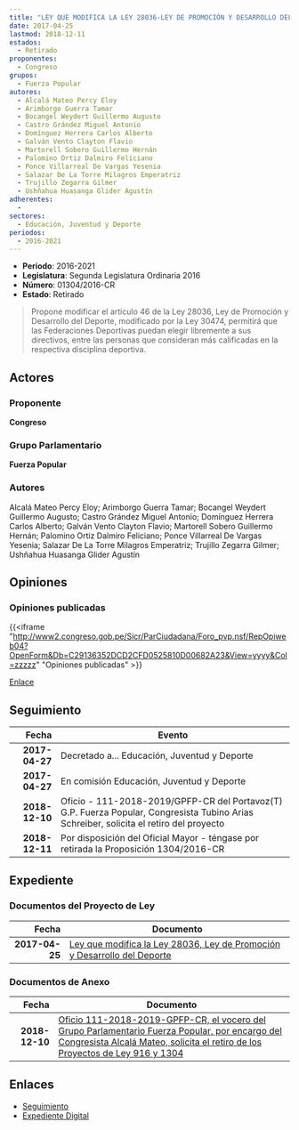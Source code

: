 ```yaml
---
title: "LEY QUE MODIFICA LA LEY 28036-LEY DE PROMOCIÓN Y DESARROLLO DEL DEPORTE"
date: 2017-04-25
lastmod: 2018-12-11
estados: 
  - Retirado
proponentes: 
  - Congreso
grupos: 
  - Fuerza Popular
autores: 
  - Alcalá Mateo Percy Eloy
  - Arimborgo Guerra Tamar
  - Bocangel Weydert Guillermo Augusto
  - Castro Grández Miguel Antonio
  - Domínguez Herrera Carlos Alberto
  - Galván Vento Clayton Flavio
  - Martorell Sobero Guillermo Hernán
  - Palomino Ortiz Dalmiro Feliciano
  - Ponce Villarreal De Vargas Yesenia
  - Salazar De La Torre Milagros Emperatriz
  - Trujillo Zegarra Gilmer
  - Ushñahua Huasanga Glider Agustín
adherentes: 
  - 
sectores: 
  - Educación, Juventud y Deporte
periodos: 
  - 2016-2021
---
```


- **Periodo**: 2016-2021
- **Legislatura**: Segunda Legislatura Ordinaria 2016
- **Número**: 01304/2016-CR
- **Estado**: Retirado

> Propone modificar el artículo 46 de la Ley 28036, Ley de Promoción y Desarrollo del Deporte, modificado por la Ley 30474, permitirá que las Federaciones Deportivas puedan elegir libremente a sus directivos, entre las personas que consideran más calificadas en la respectiva disciplina deportiva.


## Actores

### Proponente

**Congreso**

### Grupo Parlamentario

**Fuerza Popular**

### Autores

Alcalá Mateo Percy Eloy; Arimborgo Guerra Tamar; Bocangel Weydert Guillermo Augusto; Castro Grández Miguel Antonio; Domínguez Herrera Carlos Alberto; Galván Vento Clayton Flavio; Martorell Sobero Guillermo Hernán; Palomino Ortiz Dalmiro Feliciano; Ponce Villarreal De Vargas Yesenia; Salazar De La Torre Milagros Emperatriz; Trujillo Zegarra Gilmer; Ushñahua Huasanga Glider Agustín


## Opiniones

### Opiniones publicadas

{{<iframe "http://www2.congreso.gob.pe/Sicr/ParCiudadana/Foro_pvp.nsf/RepOpiweb04?OpenForm&Db=C29136352DCD2CFD0525810D00682A23&View=yyyy&Col=zzzzz" "Opiniones publicadas" >}}

[Enlace](http://www2.congreso.gob.pe/Sicr/ParCiudadana/Foro_pvp.nsf/RepOpiweb04?OpenForm&Db=C29136352DCD2CFD0525810D00682A23&View=yyyy&Col=zzzzz)

## Seguimiento

| Fecha | Evento |
|------:|--------|
| **2017-04-27** | Decretado a... Educación, Juventud y Deporte|
| **2017-04-27** | En comisión Educación, Juventud y Deporte|
| **2018-12-10** | Oficio - 111-2018-2019/GPFP-CR del Portavoz(T) G.P. Fuerza Popular, Congresista Tubino Arias Schreiber, solicita el retiro del proyecto|
| **2018-12-11** | Por disposición del Oficial Mayor - téngase por retirada la Proposición 1304/2016-CR|


## Expediente


### Documentos del Proyecto de Ley

| Fecha | Documento |
|------:|--------|
| **2017-04-25** | [Ley que modifica la Ley 28036, Ley de Promoción y Desarrollo del Deporte](http://www.leyes.congreso.gob.pe/Documentos/2016_2021/Proyectos_de_Ley_y_de_Resoluciones_Legislativas/PL0130420170425.pdf) |

### Documentos de Anexo

| Fecha | Documento |
|------:|--------|
| **2018-12-10** | [Oficio 111-2018-2019-GPFP-CR, el vocero del Grupo Parlamentario Fuerza Popular, por encargo del Congresista Alcalá Mateo, solicita el retiro de los Proyectos de Ley 916 y 1304](http://www.leyes.congreso.gob.pe/Documentos/2016_2021/Retiro_de_Proyecto/OFICIO-111-2018-2019-GPFP-CR.pdf) |

## Enlaces 

- [Seguimiento](http://www2.congreso.gob.pe/Sicr/TraDocEstProc/CLProLey2016.nsf/f7fff46988ca05b1052578e100829cc7/ad560b493a1612e30525810d00600002?OpenDocument)
- [Expediente Digital](http://www2.congreso.gob.pe/Sicr/TraDocEstProc/CLProLey2016.nsf/f7fff46988ca05b1052578e100829cc7/ad560b493a1612e30525810d00600002?OpenDocument&Click=05257FB7005EB655.eb71d0cf91d8294e05256cdf006b5706/$Body/0.1C6C)
